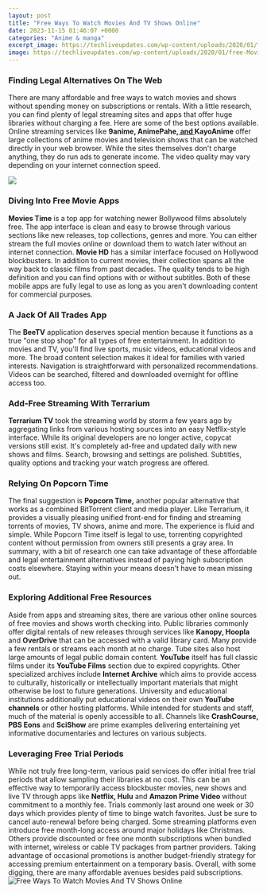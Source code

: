 ```yaml
---
layout: post
title: "Free Ways To Watch Movies And TV Shows Online"
date: 2023-11-15 01:46:07 +0000
categories: "Anime & manga"
excerpt_image: https://techliveupdates.com/wp-content/uploads/2020/01/free-Movies-Online-No-Signup.jpg
image: https://techliveupdates.com/wp-content/uploads/2020/01/free-Movies-Online-No-Signup.jpg
---
```


### Finding Legal Alternatives On The Web
There are many affordable and free ways to watch movies and shows without spending money on subscriptions or rentals. With a little research, you can find plenty of legal streaming sites and apps that offer huge libraries without charging a fee. Here are some of the best options available.
Online streaming services like **9anime, AnimePahe,[ and ](https://store.fi.io.vn/game-controller-christmas-for-video-gamers-boys-kids-455/men&)KayoAnime** offer large collections of anime movies and television shows that can be watched directly in your web browser. While the sites themselves don't charge anything, they do run ads to generate income. The video quality may vary depending on your internet connection speed. 

![](https://ssf-co.com/may/wp-content/uploads/2020/07/1596123128_15-Free-Streaming-Websites-to-watch-movies-tv-shows.jpg)
### Diving Into Free Movie Apps 
**Movies Time** is a top app for watching newer Bollywood films absolutely free. The app interface is clean and easy to browse through various sections like new releases, top collections, genres and more. You can either stream the full movies online or download them to watch later without an internet connection.
**Movie HD** has a similar interface focused on Hollywood blockbusters. In addition to current movies, their collection spans all the way back to classic films from past decades. The quality tends to be high definition and you can find options with or without subtitles. Both of these mobile apps are fully legal to use as long as you aren't downloading content for commercial purposes.
### A Jack Of All Trades App 
The **BeeTV** application deserves special mention because it functions as a true "one stop shop" for all types of free entertainment. In addition to movies and TV, you'll find live sports, music videos, educational videos and more. The broad content selection makes it ideal for families with varied interests. Navigation is straightforward with personalized recommendations. Videos can be searched, filtered and downloaded overnight for offline access too. 
### Add-Free Streaming With Terrarium 
**Terrarium TV** took the streaming world by storm a few years ago by aggregating links from various hosting sources into an easy Netflix-style interface. While its original developers are no longer active, copycat versions still exist. It's completely ad-free and updated daily with new shows and films. Search, browsing and settings are polished. Subtitles, quality options and tracking your watch progress are offered.
### Relying On Popcorn Time 
The final suggestion is **Popcorn Time,** another popular alternative that works as a combined BitTorrent client and media player. Like Terrarium, it provides a visually pleasing unified front-end for finding and streaming torrents of movies, TV shows, anime and more. The experience is fluid and simple. While Popcorn Time itself is legal to use, torrenting copyrighted content without permission from owners still presents a gray area.
In summary, with a bit of research one can take advantage of these affordable and legal entertainment alternatives instead of paying high subscription costs elsewhere. Staying within your means doesn't have to mean missing out.
### Exploring Additional Free Resources 
Aside from apps and streaming sites, there are various other online sources of free movies and shows worth checking into. Public libraries commonly offer digital rentals of new releases through services like **Kanopy, Hoopla** and **OverDrive** that can be accessed with a valid library card. Many provide a few rentals or streams each month at no charge. 
Tube sites also host large amounts of legal public domain content. **YouTube** itself has full classic films under its **YouTube Films** section due to expired copyrights. Other specialized archives include **Internet Archive** which aims to provide access to culturally, historically or intellectually important materials that might otherwise be lost to future generations. 
University and educational institutions additionally put educational videos on their own **YouTube channels** or other hosting platforms. While intended for students and staff, much of the material is openly accessible to all. Channels like **CrashCourse, PBS Eons** and **SciShow** are prime examples delivering entertaining yet informative documentaries and lectures on various subjects.
### Leveraging Free Trial Periods
While not truly free long-term, various paid services do offer initial free trial periods that allow sampling their libraries at no cost. This can be an effective way to temporarily access blockbuster movies, new shows and live TV through apps like **Netflix, Hulu** and **Amazon Prime Video** without commitment to a monthly fee. Trials commonly last around one week or 30 days which provides plenty of time to binge watch favorites. Just be sure to cancel auto-renewal before being charged.
Some streaming platforms even introduce free month-long access around major holidays like Christmas. Others provide discounted or free one month subscriptions when bundled with internet, wireless or cable TV packages from partner providers. Taking advantage of occasional promotions is another budget-friendly strategy for accessing premium entertainment on a temporary basis. Overall, with some digging, there are many affordable avenues besides paid subscriptions.
![Free Ways To Watch Movies And TV Shows Online](https://techliveupdates.com/wp-content/uploads/2020/01/free-Movies-Online-No-Signup.jpg)